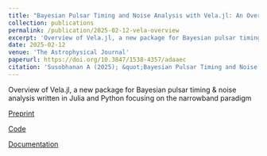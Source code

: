 ```yaml
---
title: "Bayesian Pulsar Timing and Noise Analysis with Vela.jl: An Overview"
collection: publications
permalink: /publication/2025-02-12-vela-overview
excerpt: 'Overview of Vela.jl, a new package for Bayesian pulsar timing & noise analysis written in Julia and Python focusing on the narrowband paradigm.'
date: 2025-02-12
venue: 'The Astrophysical Journal'
paperurl: https://doi.org/10.3847/1538-4357/adaaec
citation: 'Susobhanan A (2025); &quot;Bayesian Pulsar Timing and Noise Analysis with Vela.jl: An Overview.&quot; <i>ApJ</i> 980 165.'
---
```

Overview of Vela.jl, a new package for Bayesian pulsar timing & noise analysis written in Julia and Python focusing on the narrowband paradigm

[Preprint](https://arxiv.org/abs/2412.15858)

[Code](https://github.com/abhisrkckl/Vela.jl)

[Documentation](https://abhisrkckl.github.io/Vela.jl/)
